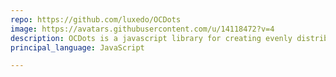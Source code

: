 ```yaml
---
repo: https://github.com/luxedo/OCDots
image: https://avatars.githubusercontent.com/u/14118472?v=4
description: OCDots is a javascript library for creating evenly distributed points inside a polygon. Check out the demo at https://luxedo.github.io/OCDots/
principal_language: JavaScript

---
```

